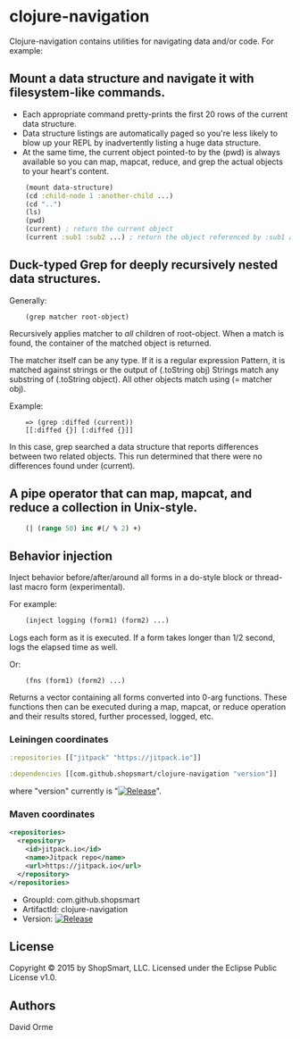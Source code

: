 # clojure-navigation #

Clojure-navigation contains utilities for navigating data and/or code.  For example:

## Mount a data structure and navigate it with filesystem-like commands.

* Each appropriate command pretty-prints the first 20 rows of the current data structure.
* Data structure listings are automatically paged so you're less likely to blow up your REPL
by inadvertently listing a huge data structure.
* At the same time, the current object pointed-to by the (pwd) is always available so you can
map, mapcat, reduce, and grep the actual objects to your heart's content.

```clojure
    (mount data-structure)
    (cd :child-node 1 :another-child ...)
    (cd "..")
    (ls)
    (pwd)
    (current) ; return the current object
    (current :sub1 :sub2 ...) ; return the object referenced by :sub1 and :sub2 from (current)
```

## Duck-typed Grep for deeply recursively nested data structures.

Generally:

```
    (grep matcher root-object)
```
Recursively applies matcher to *all* children of root-object.  When a match is found, the container
of the matched object is returned.

The matcher itself can be any type.  If it is a regular expression Pattern, it is matched against
strings or the output of (.toString obj) Strings match any substring of (.toString object).
All other objects match using (= matcher obj).

Example:

```
    => (grep :diffed (current))
    [[:diffed {}] [:diffed {}]]
```
In this case, grep searched a data structure that reports differences between two related objects.
This run determined that there were no differences found under (current).


## A pipe operator that can map, mapcat, and reduce a collection in Unix-style.

```clojure
    (| (range 50) inc #(/ % 2) +)
```

## Behavior injection

Inject behavior before/after/around all forms in a do-style block or thread-last
macro form (experimental).

For example:

```clojure
    (inject logging (form1) (form2) ...)
```

Logs each form as it is executed.  If a form takes longer than 1/2 second, logs the elapsed
time as well.

Or:

```
    (fns (form1) (form2) ...)
```

Returns a vector containing all forms converted into 0-arg functions.  These functions then
can be executed during a map, mapcat, or reduce operation and their results stored, further
processed, logged, etc.

### Leiningen coordinates

```clojure
:repositories [["jitpack" "https://jitpack.io"]]

:dependencies [[com.github.shopsmart/clojure-navigation "version"]]
```

where "version" currently is "[![Release](http://jitpack.io/v/com.github.shopsmart/clojure-navigation.svg)](https://jitpack.io/#shopsmart/clojure-navigation)".

### Maven coordinates

```xml
<repositories>
  <repository>
    <id>jitpack.io</id>
	<name>Jitpack repo</name>
	<url>https://jitpack.io</url>
  </repository>
</repositories>
```

* GroupId: com.github.shopsmart
* ArtifactId: clojure-navigation
* Version: [![Release](http://jitpack.io/v/com.github.shopsmart/clojure-navigation.svg)](https://jitpack.io/#shopsmart/clojure-navigation)


## License

Copyright © 2015 by ShopSmart, LLC.  Licensed under the Eclipse Public License v1.0.

## Authors

David Orme
